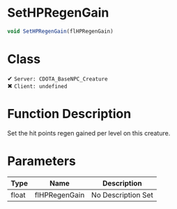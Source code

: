 # SetHPRegenGain
```js	
void SetHPRegenGain(flHPRegenGain)
```
# Class
✔ `Server: CDOTA_BaseNPC_Creature`  
✖ `Client: undefined`  

# Function Description
Set the hit points regen gained per level on this creature.
# Parameters
Type|Name|Description
--|--|--
float|flHPRegenGain|No Description Set
